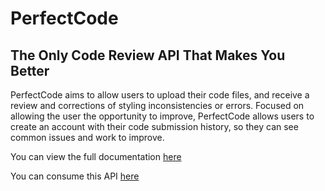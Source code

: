 # PerfectCode

## The Only Code Review API That Makes You Better

PerfectCode aims to allow users to upload their code files, and receive a review and corrections of styling inconsistencies or errors. Focused on allowing the user the opportunity to improve, PerfectCode allows users to create an account with their code submission history, so they can see common issues and work to improve.

You can view the full documentation [here](https://sidneyarcidiacono.github.io/perfect-code/)

You can consume this API [here](http://perfectcode.cf)

